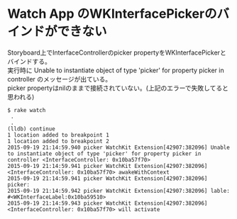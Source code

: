 # Watch App のWKInterfacePickerのバインドができない

Storyboard上でInterfaceControllerのpicker propertyをWKInterfacePickerとバインドする。  
実行時に Unable to instantiate object of type 'picker' for property picker in controller のメッセージが出ている。  
picker propertyはnilのままで接続されていない。(上記のエラーで失敗してると思われる)

```
$ rake watch
 .
 .
(lldb) continue
1 location added to breakpoint 1
1 location added to breakpoint 2
2015-09-19 21:14:59.940 picker WatchKit Extension[42907:382096] Unable to instantiate object of type 'picker' for property picker in controller <InterfaceController: 0x10ba57f70>
2015-09-19 21:14:59.941 picker WatchKit Extension[42907:382096] <InterfaceController: 0x10ba57f70> awakeWithContext
2015-09-19 21:14:59.941 picker WatchKit Extension[42907:382096] picker: 
2015-09-19 21:14:59.942 picker WatchKit Extension[42907:382096] lable: #<WKInterfaceLabel:0x10ba59510>
2015-09-19 21:14:59.943 picker WatchKit Extension[42907:382096] <InterfaceController: 0x10ba57f70> will activate
```
